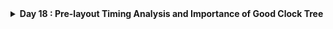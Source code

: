 <details>
  <Summary><strong> Day 18 : Pre-layout Timing Analysis and Importance of Good Clock Tree</strong></summary>

# Contents
- [Step 1: Fix DRC errors and verify the design](#fix-drc-errors-and-verify-the-design)
- [Step 2: Save the final layout with custom name and open it](#save-final-layout)
- [Step 3: Generate lef from the Layout](#generate-lef-from-the-layout)
- [Step 4: Copy the newly generated lef and associated required lib files to 'picorv32a' design 'src' directory](#copy-new-lef-and-lib-files)
- [Step 5: Edit 'config.tcl'](#edit-config)
- [Step 6: Run openlane flow synthesis with newly inserted custom inverter cell](#run-openlane-flow-synthesis)
- [Step 7: Synthesis - Remove/reduce the newly introduced violations with the introduction of custom inverter cell by modifying design parameters](#synthesis)
- [Step 8: Run Floorplan and Placement](#run-fp-and-plc)
- [Step 9: Post-Synthesis timing analysis with OpenSTA tool](#post-synthesis-timing-analysis)
- [Step 10: Timing ECO Fixes to Remove Violations](#eco-fixes)
- [Step 11: Replace the old netlist with the new netlist generated after timing ECO fix and implement the floorplan, placement and cts](#fp-plc-cts)
  - [Timing analysis using real clocks](#timing-analysis-using-real-clocks)
- [Step 12: Post-CTS OpenROAD timing analysis](#post-cts-openroad-timing)
- [Step 13: Explore post-CTS OpenROAD timing analysis by removing sky130_fd_sc_hd__clkbuf_1 cell from clock buffer list variable 'CTS_CLK_BUFFER_LIST'](#remove-clockbuf-postcts-openroad)


<a id="fix-drc-errors-and-verify-the-design"></a>
## Step 1: Fix up small DRC errors and verify the design is ready to be inserted into our flow

Before moving forward with custom designed cell layout verify following:
1. The input and output ports of the standard cell should lie on the intersection of the vertical and horizontal tracks.
2. Width of the standard cell should be odd multiples of the horizontal track pitch.
3. Height of the standard cell should be even multiples of the vertical track pitch.

**Open custom inverter layout**
```bash
cd Desktop/work/tools/openlane_working_dir/openlane/vsdstdcelldesign

# Open custom inverter layout in magic
magic -T sky130A.tech sky130_inv.mag &
```

![Alt Text](images/1.png)


**Convert Grid info to track info**

- press **g** in magic to activate grids.

**tracks.info of sky130_fd_sc_hd:**
![Alt Text](images/2.png)

- Commands to set grid as tracks of locali layer:

```bash
# Get syntax for grid command
help grid

# Set grid values accordingly
grid 0.46um 0.34um 0.23um 0.17um
```

![Alt Text](images/3.png)

**Verified ✅ --> The input and output ports of the standard cell should lie on the intersection of the vertical and horizontal tracks**
![Alt Text](images/4.png)

**Verified ✅ --> Width of the standard cell should be odd multiples of the horizontal track pitch**
Horizontal track pitch = 0.46 µm
Width of standard cell = 1.38 µm = 0.46 x 3
![Alt Text](images/5.png)

**Verified ✅ --> Height of the standard cell should be even multiples of the vertical track pitch**
Vertical track pitch = 0.34 µm
Height of standard cell = 2.72 µm = 0.34 × 8
![Alt Text](images/6.png)

<a id="save-final-layout"></a>
## Step 2: Save the final layout with custom name and open it

```bash
# Command to save as
save sky130_vsdinv.mag

# Command to open custom inverter layout in magic
magic -T sky130A.tech sky130_vsdinv.mag &
```

**newly saved layout**
![Alt Text](images/7.png)


<a id="generate-lef-from-the-layout"></a>
## Step 3: Generate lef from the Layout

```bash
# lef command
lef write

#open newly created lef file
gvim sky130_vsdinv.lef
```

![Alt Text](images/8.png)

**lef file**
![Alt Text](images/9.png)

<a id="copy-new-lef-and-lib-files"></a>
## Step 4: Copy the newly generated lef and associated required lib files to 'picorv32a' design 'src' directory

```bash
# Copy lef file
cp sky130_vsdinv.lef ~/soc-design-and-planning-nasscom-vsd/Desktop/work/tools/openlane_working_dir/openlane/designs/picorv32a/src/

# Copy lib files
cp libs/sky130_fd_sc_hd__* ~/soc-design-and-planning-nasscom-vsd/Desktop/work/tools/openlane_working_dir/openlane/designs/picorv32a/src/

# List and check whether they are copied
ls ~/soc-design-and-planning-nasscom-vsd/Desktop/work/tools/openlane_working_dir/openlane/designs/picorv32a/src/
```

<a id="edit-config"></a>
## Step 5: Edit 'config.tcl' 
- Edit `config.tcl` to change lib file and add the new extra lef into the openlane flow.

```bash
set ::env(LIB_SYNTH) "$::env(OPENLANE_ROOT)/designs/picorv32a/src/sky130_fd_sc_hd__typical.lib"
set ::env(LIB_FASTEST) "$::env(OPENLANE_ROOT)/designs/picorv32a/src/sky130_fd_sc_hd__fast.lib"
set ::env(LIB_SLOWEST) "$::env(OPENLANE_ROOT)/designs/picorv32a/src/sky130_fd_sc_hd__slow.lib"
set ::env(LIB_TYPICAL) "$::env(OPENLANE_ROOT)/designs/picorv32a/src/sky130_fd_sc_hd__typical.lib"
set ::env(EXTRA_LEFS) [glob $::env(OPENLANE_ROOT)/designs/$::env(DESIGN_NAME)/src/*.lef]
```

**Edited `config.tcl`**
![Alt Text](images/10.png)

<a id="run-openlane-flow-synthesis"></a>
## Step 6: Run openlane flow synthesis with newly inserted custom inverter cell

- invoke the OpenLANE flow include new lef and perform synthesis:

```bash
# Change directory to openlane flow directory
cd ~/soc-design-and-planning-nasscom-vsd/Desktop/work/tools/openlane_working_dir/openlane

export PDK_ROOT=/home/sdudigani/soc-design-and-planning-nasscom-vsd/Desktop/work/tools/openlane_working_dir/pdks

#optional
alias docker='docker run -it -v $(pwd):/openLANE_flow -v $PDK_ROOT:$PDK_ROOT -e PDK_ROOT=$PDK_ROOT -u $(id -u $USER):$(id -g $USER) efabless/openlane:v0.21'

# Since we have aliased the long command to 'docker' we can invoke the OpenLANE flow docker sub-system by just running this command
docker
```


- After entering openlane flow contained docker, run the following commands

```bash
# Now that we have entered the OpenLANE flow contained docker sub-system we can invoke the OpenLANE flow in the Interactive mode using the following command
./flow.tcl -interactive

# Now that OpenLANE flow is open we have to input the required packages for proper functionality of the OpenLANE flow
package require openlane 0.9

# Now the OpenLANE flow is ready to run any design and initially we have to prep the design creating some necessary files and directories for running a specific design which in our case is 'picorv32a'
prep -design picorv32a

# Adiitional commands to include newly added lef to openlane flow
set lefs [glob $::env(DESIGN_DIR)/src/*.lef]
add_lefs -src $lefs

# Now that the design is prepped and ready, we can run synthesis using following command
run_synthesis
```


**merged.lef after including newly added lef to openlane flow:**
![Alt Text](images/merged_lef_after_vsdinv_included.png)



**current design values generated**

![Alt Text](images/10_synth_area.png)

![Alt Text](images/11_synth_tns_wns.png)

<a id="synthesis"></a>
## Step 7: Remove/reduce the newly introduced violations with the introduction of custom inverter cell by modifying design parameters

**Commands to view and change parameters to improve timing and run synthesis:**

<details>
  <Summary><strong> README</strong></summary>

| **Variable**      | **Description**                                                   | 
|---------------|---------------------------------------------------------------|
| `LIB_SYNTH` | The library used for synthesis by yosys. <br> (Default: `$::env(PDK_ROOT)/$::env(PDK)/libs.ref/$::env(STD_CELL_LIBRARY)/lib/sky130_fd_sc_hd__tt_025C_1v80.lib`)|
| `SYNTH_BIN` | The yosys binary used in the flow. <br> (Default: `yosys`) |
| **`SYNTH_DRIVING_CELL`**  | The cell to drive the input ports. <br>(Default: `sky130_fd_sc_hd__inv_8`)|
| `SYNTH_DRIVING_CELL_PIN`  | The name of the SYNTH_DRIVING_CELL output pin. <br>(Default: `Y`)|
| **`SYNTH_CAP_LOAD`** | The capacitive load on the output ports in femtofarads. <br> (Default: `17.65` ff)|
| `SYNTH_MAX_FANOUT`  | The max load that the output ports can drive. <br> (Default: `5` cells) |
| `SYNTH_MAX_TRAN` | The max transition time (slew) from high to low or low to high on cell inputs in ns. Used in synthesis <br> (Default: Calculated at runtime as `10%` of the provided clock period, unless this exceeds a set DEFAULT_MAX_TRAN, in which case it will be used as is). |
| **`SYNTH_STRATEGY`** | Strategies for abc logic synthesis and technology mapping <br> Possible values are `DELAY/AREA 0-3/0-2`; the first part refers to the optimization target of the synthesis strategy (area vs. delay) and the second one is an index. <br> (Default: `AREA 0`)|
| **`SYNTH_BUFFERING`** | Enables abc cell buffering <br> Enabled = 1, Disabled = 0 <br> (Default: `1`)|
| **`SYNTH_SIZING`** | Enables abc cell sizing (instead of buffering) <br> Enabled = 1, Disabled = 0 <br> (Default: `0`)|
| `SYNTH_READ_BLACKBOX_LIB` | A flag that enable reading the full(untrimmed) liberty file as a blackbox for synthesis. Please note that this is not used in technology mapping. This should only be used when trying to preserve gate instances in the rtl of the design.  <br> Enabled = 1, Disabled = 0 <br> (Default: `0`)|
| `SYNTH_NO_FLAT` | A flag that disables flattening the hierarchy during synthesis, only flattening it after synthesis, mapping and optimizations. <br> Enabled = 1, Disabled = 0 <br> (Default: `0`)|
| `SYNTH_SHARE_RESOURCES` | A flag that enables yosys to reduce the number of cells by determining shareable resources and merging them. <br> Enabled = 1, Disabled = 0 <br> (Default: `1`)|
| `SYNTH_ADDER_TYPE` | Adder type to which the $add and $sub operators are mapped to. <br> Possible values are `YOSYS/FA/RCA/CSA`; where `YOSYS` refers to using Yosys internal adder definition, `FA` refers to full-adder structure, `RCA` refers to ripple carry adder structure, and `CSA` refers to carry select adder. <br> (Default: `YOSYS`)|
| `LIB_SLOWEST` | Points to the lib file, corresponding to the slowest corner, for max delay calculation during STA. <br> (Default: `$::env(PDK_ROOT)/$::env(PDK)/libs.ref/$::env(STD_CELL_LIBRARY)/lib/sky130_fd_sc_hd__ff_n40C_1v95.lib`) |
| `LIB_FASTEST` | Points to the lib file, corresponding to the fastest corner, for min delay calculation during STA. <br> (Default: `$::env(PDK_ROOT)/$::env(PDK)/libs.ref/$::env(STD_CELL_LIBRARY)/lib/sky130_fd_sc_hd__ss_100C_1v60.lib`) |
| `LIB_TYPICAL` | Library used for typical delay calculation during STA. <br> (Default`LIB_SYNTH`) |
| `CLOCK_BUFFER_FANOUT` | Fanout of clock tree buffers. <br> (Default: `16`) |
| `ROOT_CLK_BUFFER` | Root clock buffer of the clock tree. <br> (Default: `sky130_fd_sc_hd__clkbuf_16`) |
| `CLK_BUFFER` | Clock buffer used for inner nodes of the clock tree. <br> (Default: `sky130_fd_sc_hd__clkbuf_4`) |
| `CLK_BUFFER_INPUT` | Input pin of the clock tree buffer. <br> (Default: `A`) |
| `CLK_BUFFER_OUTPUT` | Output pin of the clock tree buffer. <br> (Default: `X`) |
| `BASE_SDC_FILE` | Specifies the base sdc file to source before running Static Timing Analysis. <br> (Default: `$::env(OPENLANE_ROOT)/scripts/base.sdc`) |
| `VERILOG_INCLUDE_DIRS` | Specifies the verilog includes directories. <br> Optional. |
| `SYNTH_FLAT_TOP` | Specifies whether or not the top level should be flattened during elaboration. 1 = True, 0= False <br> Default: `0`. |
| `IO_PCT` | Specifies the percentage of the clock period used in the input/output delays. Ranges from 0 to 1.0. <br> (Default: `0.2`) |


</details>


### Steps to configure synthesis settings to fix slack and include vsdinv

```bash
# Now once again we have to prep design so as to update variables
prep -design picorv32a -tag new -overwrite

# Addiitional commands to include newly added lef to openlane flow merged.lef
set lefs [glob $::env(DESIGN_DIR)/src/*.lef]

add_lefs -src $lefs

# Command to display current value of variable SYNTH_STRATEGY
echo $::env(SYNTH_STRATEGY)

# Command to set new value for SYNTH_STRATEGY
set ::env(SYNTH_STRATEGY) "DELAY 3"

# Command to display current value of variable SYNTH_BUFFERING to check whether it's enabled
echo $::env(SYNTH_BUFFERING)

# Command to display current value of variable SYNTH_SIZING
echo $::env(SYNTH_SIZING)

# Command to set new value for SYNTH_SIZING
set ::env(SYNTH_SIZING) 1

# Command to display current value of variable SYNTH_DRIVING_CELL to check whether it's the proper cell or not
echo $::env(SYNTH_DRIVING_CELL)

# Now that the design is prepped and ready, we can run synthesis using following command
run_synthesis
```

![Alt Text](images/12_synth_new_area.png)

![Alt Text](images/13_synth_new_tns_wns.png)

- Comparing new run values with previous run--> **area has increased and worst negative slack has become 0**

✅ Synthesis has accepted our custom inverter

<a id="run-fp-and-plc"></a>
## Step 8: Run Floorplan and Placement to verify the cell is accepted in PnR flow

### Run Floorplan

```bash
# Now we can run floorplan
run_floorplan
```

![Alt Text](images/14_fp_error.png)
The above image shows - unexpected un-explainable error while using run_floorplan command. We can instead use the following set of commands available based on information from

```bash
/home/sdudigani/soc-design-and-planning-nasscom-vsd/Desktop/work/tools/openlane_working_dir/openlane/scripts/tcl_commands/floorplan.tcl
```

and based on Floorplan commands section in

```bash
/home/sdudigani/soc-design-and-planning-nasscom-vsd/Desktop/work/tools/openlane_working_dir/openlane/docs/source/OpenLANE_commands.md
```

```bash
# Follwing commands are all-together sourced in "run_floorplan" command
init_floorplan
place_io
tap_decap_or
```

![Alt Text](images/15_init_fp.png)

![Alt Text](images/16_place_io.png)

![Alt Text](images/17_tap_decap_or.png)

### Run Placement

```bash
# Now we are ready to run placement
run_placement
```

![Alt Text](images/18_run_plc.png)
![Alt Text](images/18_run_plc_done.png)

**load placement def in magic in another terminal:**

```bash
# Change directory to path containing generated placement def
cd ~/soc-design-and-planning-nasscom-vsd/Desktop/work/tools/openlane_working_dir/openlane/designs/picorv32a/runs/new/results/placement/

# Command to load the placement def in magic tool
magic -T ~/soc-design-and-planning-nasscom-vsd/Desktop/work/tools/openlane_working_dir/pdks/sky130A/libs.tech/magic/sky130A.tech lef read ../../tmp/merged.lef def read picorv32a.placement.def &
```

**placement def in magic:**
![Alt Text](images/19_plc_def_in_magic.png)

**Custom inverter inserted in placement def with proper abutment:**
![Alt Text](images/20_custom_inv_in_plc_def_magic.png)

**view internal layers of cells:**

```bash
# Command to view internal connectivity layers in tkcon window
expand
```

![Alt Text](images/21_custom_inv_in_plc_def_magic_expand.png)

![Alt Text](images/22_custom_inv_in_plc_def_magic_expand_zoom_out.png)

<a id="post-synthesis-timing-analysis"></a>
## Step 9: Post-Synthesis timing analysis with OpenSTA tool

- We are having 0 wns after improved timing run. So, we are going to do timing analysis on the initial synthesis run which had a lot of violations and no parameters were added to improve timing.

### Steps to optimize synthesis to reduce setup violations

**Commands to invoke the OpenLANE flow include new lef and perform synthesis:**

```bash
# Change directory to openlane flow directory
cd ~/soc-design-and-planning-nasscom-vsd/Desktop/work/tools/openlane_working_dir/openlane

export PDK_ROOT=/home/sdudigani/soc-design-and-planning-nasscom-vsd/Desktop/work/tools/openlane_working_dir/pdks

#optional
alias docker='docker run -it -v $(pwd):/openLANE_flow -v $PDK_ROOT:$PDK_ROOT -e PDK_ROOT=$PDK_ROOT -u $(id -u $USER):$(id -g $USER) efabless/openlane:v0.21'

# Since we have aliased the long command to 'docker' we can invoke the OpenLANE flow docker sub-system by just running this command
docker
```

```bash
# Now that we have entered the OpenLANE flow contained docker sub-system we can invoke the OpenLANE flow in the Interactive mode using the following command
./flow.tcl -interactive

# Now that OpenLANE flow is open we have to input the required packages for proper functionality of the OpenLANE flow
package require openlane 0.9

# Now the OpenLANE flow is ready to run any design and initially we have to prep the design creating some necessary files and directories for running a specific design which in our case is 'picorv32a'
prep -design picorv32a

# Adiitional commands to include newly added lef to openlane flow
set lefs [glob $::env(DESIGN_DIR)/src/*.lef]
add_lefs -src $lefs

# Command to set new value for SYNTH_SIZING
set ::env(SYNTH_SIZING) 1

# Now that the design is prepped and ready, we can run synthesis using following command
run_synthesis
```

![Alt Text](images/23_post_synth_timing_synth.png)

**Newly created `pre_sta.conf` for STA analysis in openlane directory:**
![Alt Text](images/24_pre_sta_conf.png)

**capacitance value of driving cell `sky130_fd_sc_hs__inv_8` defined in `my_base.sdc` from `sky130_fd_sc_hd__typical.lib`**
![Alt Text](images/synth_cap_load_from_typical_library_for_my_base_sdc.png)

**Newly created my_base.sdc for STA analysis in openlane/designs/picorv32a/src directory based on the file openlane/scripts/base.sdc:**
![Alt Text](images/25_my_base_sdc.png)

**Note:** Before running STA, ensure you have installed and built [OpenSTA](https://github.com/parallaxsw/OpenSTA) as per the instructions in the official repository.

**Commands to run STA in new terminal:**
```bash
# Change directory to openlane
cd /home/sdudigani/soc-design-and-planning-nasscom-vsd/Desktop/work/tools/openlane_working_dir/openlane

# Command to invoke OpenSTA tool with script
~/OpenSTA/build/sta pre_sta.conf
```

![Alt Text](images/26_sta_1.png)

![Alt Text](images/27_sta_2.png)


- From the generated sta report above, one reason for negative setup slack could be high fanout (which may cause more delay). So, we can add a parameter to reduce fanout and run synthesis again.
  - High fanout from driving cells results in **greater capacitive load**, hence **slower signal propagation**.
  - Slack reported = -23.89 ps
  - TNS = -711.59 ps
  - Does not meet timing constraints

- Adjust `SYNTH_MAX_FANOUT` parameter in the `.sdc` file and rerun synthesis to reduce loading effects.

```bash
prep -design picorv32a -tag 25-07_23-12 -overwrite
set lefs [glob $::env(DESIGN_DIR)/src/*.lef]
add_lefs -src $lefs
```

```bash
% echo $::env(SYNTH_SIZING)
0
% set ::env(SYNTH_SIZING) 1
1
% echo $::env(SYNTH_MAX_FANOUT)
6
% set ::env(SYNTH_MAX_FANOUT) 4
4
% echo $::env(SYNTH_DRIVING_CELL)
sky130_fd_sc_hd__inv_2
% run_synthesis
```

![Alt Text](images/28_max_fanout_4_run_synthesis.png)

![Alt Text](images/29_result1.png)


**Commands to run STA in another terminal:**

```bash
# Change directory to openlane
cd Desktop/work/tools/openlane_working_dir/openlane

# Command to invoke OpenSTA tool with script
~/OpenSTA/build/sta pre_sta.conf
```

![Alt Text](images/30_sta_1.png)
![Alt Text](images/30_sta_2.png)

**Observations:** Despite reducing the fanout and inserting buffers, the design still fails to meet timing after synthesis, as shown in the updated PrimeTime report.
  - Slack = -23.89 --> **remains same**
  - TNS = -710.70
  - WNS = -23.89 

Since basic optimizations during synthesis were insufficient, we proceed with **Engineering Change Order (ECO)** fixes — a common post-synthesis method to fix critical timing issues without a complete re-synthesis.

<a id="eco-fixes"></a>
## Step 10: Timing ECO Fixes to Remove Violations

### Standard cell naming Convention
- **cell name: : `sky130_fd_sc_hd__or3_4`**
  - `sky130_fd_sc_hd__` → SkyWater 130nm process, Foundry Design (FD), Standard Cell (SC), High Density (HD) library
  - `or3` → 3-input OR gate
  - `_4` → Drive strength 4 (higher drive capability than `_2`)

### From the following timing analysis report, we observe that an OR gate with drive strength 2 `sky130_fd_sc_hd__or3_2` is driving 4 fanout loads.
```bash
OR gate: sky130_fd_sc_hd__or3_2
Fanouts: 4
Net: _11873_
```

![Alt Text](images/32_or_gate_2x_fanout4.png)

- Replacing the **OR3** gate of drive strength 2 with a **drive strength 4** version (`sky130_fd_sc_hd__or3_4`) to improve timing

**Note:** *Since higher drive strength cells offer faster transitions and better timing but consume more area and power — use judiciously on critical paths.*

**Commands to perform analysis and optimize timing by replacing with OR gate of drive strength 4:**
```bash
# Report all the connections (fanouts) of the net _11873_ to identify the load
report_net -connections _11873_

# Display help info for the 'replace_cell' command to understand its usage
help replace_cell

# Replace instance _14770_ with a higher drive strength OR3 gate (drive strength 4)
replace_cell _14770_ sky130_fd_sc_hd__or3_4

# Re-run timing checks to observe updated capacitance, slew, and arrival times after replacement
report_checks -fields {net cap slew input_pins fanout} -digits 4
```

**Result:** Slack reduced from -23.89 to **-23.5085**
![Alt Text](images/34_eco_1_result.png)

### In the timing report, we observe that an OR gate with drive strength 2 (`sky130_fd_sc_hd__or4_2`) is driving an OA (OR-AND) gate (`sky130_fd_sc_hd__o2111a_2`). This introduces significant delay on the net due to high capacitive load and insufficient driving strength.

```bash
Driver: sky130_fd_sc_hd__or4_2
Load:   sky130_fd_sc_hd__o2111a_2
Delay:  1.5344 + 2.9746 = 4.509 ns (approx)
```

![Alt Text](images/35_or4_2_issue.png)

- To reduce delay and improve slack, we will replace the weak OR gate with a higher drive-strength version (`sky130_fd_sc_hd__or4_4`).

**Commands to perform analysis and optimize timing by replacing with OR gate of drive strength 4:**
```bash
# Reports all the connections to a net
report_net -connections _11844_

# Replacing cell
replace_cell _14741_ sky130_fd_sc_hd__or4_4

# Generating custom timing report
report_checks -fields {net cap slew input_pins fanout} -digits 4
```

![Alt Text](images/36_replace_with_or4_4.png)

**Result:** Slack reduced from -23.5085 to **-23.5041**
![Alt Text](images/37_fix2_result.png)


### OR gate of drive strength 2 driving OA gate has more delay
![Alt Text](images/38_issue_3.png)

**Commands to perform analysis and optimize timing by replacing with OR gate of drive strength 4:**
```bash
# Reports all the connections to a net
report_net -connections _11869_

# Replacing cell
replace_cell _14766_ sky130_fd_sc_hd__or4_4

# Generating custom timing report
report_checks -fields {net cap slew input_pins fanout} -digits 4
```

![Alt Text](images/39_replace.png)

**Result:** Slack reduced from -23.5041 to **-22.9852**
![Alt Text](images/40_result.png)

**Commands to verify instance 14766 is replaced with sky130_fd_sc_hd__or4_4:**
```bash
report_checks -from _29555_ -to _30952_ -through _14766_
```

*Note: Make sure that the and are the same as those reported in the previous full timing report. This ensures you're analyzing timing improvements or regressions on the exact same critical path, especially after making ECO changes like gate replacements.*

![Alt Text](images/41_replaced_instance.png)

### Commands to perform analysis and optimize timing by replacing with OR gate of drive strength 4:

![Alt Text](images/42.png)

```bash
%  report_net -connections _12396_
Warning: pre_sta.conf line 1, report_net -connections is deprecated.
Net _12396_
 Pin capacitance: 0.01-0.01
 Wire capacitance: 0.00
 Total capacitance: 0.01-0.01
 Number of drivers: 1
 Number of loads: 3
 Number of pins: 4

Driver pins
 _15474_/X output (sky130_fd_sc_hd__or2_2)

Load pins
 _15475_/B input (sky130_fd_sc_hd__or2_2) 0.00-0.00
 _15505_/A2 input (sky130_fd_sc_hd__a211oi_2) 0.00-0.00
 _15507_/C1 input (sky130_fd_sc_hd__o211a_2) 0.00-0.00

% replace_cell _15474_ sky130_fd_sc_hd__or2_4
1
% 
```

![Alt Text](images/43.png)

**Result:** Slack reduced from 22.9852 ns to **-22.7650 ns**
```bash
 report_checks -fields {net cap slew input_pins fanout} -digits 4
```
![Alt Text](images/44.png)


**Conclusion:**  
*We started ECO fixes at WNS = -23.8900 ns, and have now improved it to WNS = -22.7650 ns, achieving a reduction of approximately 1.1250 ns in WNS.*

<a id="fp-plc-cts"></a>
## Step 11: Replace the old netlist with the new netlist generated after timing ECO fix and implement the floorplan, placement and cts

- Now to insert this updated netlist to PnR flow and we can use `write_verilog` and overwrite the synthesis netlist but before that we are going to make a copy of the old old netlist

**Commands to make copy of netlist:**
```bash
# Change from home directory to synthesis results directory
cd  /home/sdudigani/soc-design-and-planning-nasscom-vsd/Desktop/work/tools/openlane_working_dir/openlane/designs/picorv32a/runs/25-07_23-12/results/synthesis

# List contents of the directory
ls

# Copy and rename the netlist
cp picorv32a.synthesis.v picorv32a.synthesis_old.v

# List contents of the directory
ls
```
![Alt Text](images/45.png)

**Commands to `write verilog`:**
```bash
# Check syntax
help write_verilog

# Overwriting current synthesis netlist
write_verilog /home/sdudigani/soc-design-and-planning-nasscom-vsd/Desktop/work/tools/openlane_working_dir/openlane/designs/picorv32a/runs/25-07_23-12/results/synthesis/picorv32a.synthesis.v

# Exit from OpenSTA since timing analysis is done
exit
```
![Alt Text](images/46.png)

- Verified that the netlist is overwritten by checking that instance `_14506_` is replaced with `sky130_fd_sc_hd__or4_4`

![Alt Text](images/47.png)
![Alt Text](images/48.png)

- Since we confirmed that netlist is replaced and will be loaded in PnR but since we want to follow up on the earlier 0 violation design we are continuing with the clean design to further stages.

*Note: The or_cts.tcl script requires the environment variables CTS_SQR_CAP (square capacitance in pF/µm²) and CTS_SQR_RES (square resistance in kΩ/µm²) for clock tree characterization, but they are not set in your config.tcl or environment.*

**Add the following two lines to your config.tcl before initiating the runs:**
```bash
set ::env(CTS_SQR_CAP) 0.024   ;# Square capacitance in pF/µm²
set ::env(CTS_SQR_RES) 0.075   ;# Square resistance in kΩ/µm²
```

```bash
# Now once again we have to prep design so as to update variables
prep -design picorv32a -tag 25-07_23-12 -overwrite

# Addiitional commands to include newly added lef to openlane flow merged.lef
set lefs [glob $::env(DESIGN_DIR)/src/*.lef]
add_lefs -src $lefs

# Command to set new value for SYNTH_STRATEGY
set ::env(SYNTH_STRATEGY) "DELAY 3"

# Command to set new value for SYNTH_SIZING
set ::env(SYNTH_SIZING) 1

# Now that the design is prepped and ready, we can run synthesis using following command
run_synthesis

# Follwing commands are alltogather sourced in "run_floorplan" command
init_floorplan
place_io
tap_decap_or

# Now we are ready to run placement
run_placement

# Incase getting error
unset ::env(LIB_CTS)

# With placement done we are now ready to run CTS
run_cts
```
**Synthesis**
![Alt Text](images/49.png)

**Floorplan**
![Alt Text](images/50.png)

**Placement**
![Alt Text](images/51.png)

**CTS**
![Alt Text](images/52_cts.png)

- After completing CTS in OpenLane, the following files are generated in the `results/synthesis/` directory:

```bash
sdudigani@sdudigani-VirtualBox:~/soc-design-and-planning-nasscom-vsd/Desktop/work/tools/openlane_working_dir/openlane/designs/picorv32a/runs/25-07_23-12/results/synthesis$ ls -ltrh
total 6.1M
lrwxrwxrwx 1 sdudigani sdudigani   29 Jul 25 18:44 merged_unpadded.lef -> ../../tmp/merged_unpadded.lef
-rw-r--r-- 1 sdudigani sdudigani 2.1M Jul 25 18:46 picorv32a.synthesis.v
-rw-r--r-- 1 sdudigani sdudigani 2.0M Jul 25 18:49 picorv32a.synthesis_optimized.v
-rw-r--r-- 1 sdudigani sdudigani 2.1M Jul 25 18:52 picorv32a.synthesis_cts.v
sdudigani@sdudigani-VirtualBox:~/soc-design-and-planning-nasscom-vsd/Desktop/work/tools/openlane_working_dir/openlane/designs/picorv32a/runs/25-07_23-12/results/synthesis$
```

![Alt Text](images/53.png)


- **picorv32a.synthesis.v** : Gate-level netlist generated after initial synthesis of the RTL
- **picorv32a.synthesis_cts.v** : Generated after running Clock Tree Synthesis (CTS). This netlist includes inserted clock buffers and CTS-aware hierarchy.

<a id="timing-analysis-using-real-clocks"></a>
## Timing analysis using real clocks
### Setup timing analysis using real clocks
- Setup timing analysis ensures that data launched from a source flop reaches the destination flop before the active clock edge, with enough time to meet the setup time requirement.

- In practical designs, the clock signal experiences delay and uncertainty due to the following:
  - **Clock Skew (Δ₂):** The difference in clock arrival times at the launch and capture flip-flops. Positive skew can help setup timing, but negative skew can tighten the timing window.
  - **Clock Jitter (S):** Variability in clock edge arrival due to noise, voltage, and temperature fluctuations. Jitter introduces uncertainty into the timing budget.
  - **Setup Time (SU):** The minimum time before the clock edge by which data must be stable at the capture flop.

**✅ Setup Timing Condition:**
The following condition must be met to avoid setup violations:

```bash
θ + Δ₁ < (T + Δ₂) - S - SU
```

Where:
- **θ** is the data path delay
- **Δ₁** is the delay in the launch path
- **T** is the clock period
- **Δ₂** is the delay in the capture clock path
- **S** is clock uncertainty (jitter)
- **SU** is setup time of the capture flop

**`Slack = Data Required Time − Data Arrival Time`**

*Slack should be ≥ 0 to meet timing.*


### Hold Timing Analysis using Real Clocks

- Hold timing analysis with real clocks considers practical effects like clock skew and clock jitter, both of which can critically impact data stability at the receiving flip-flop.

- **Clock Skew:** This is the variation in clock arrival time between the launch and capture flip-flops due to differing clock tree paths. For hold analysis, negative skew (capture clock arrives earlier) can lead to hold violations, as data might arrive too soon at the capture flop.

- **Clock Jitter:** Random variations in clock edges caused by noise, temperature fluctuations, and power supply instability. Jitter reduces the minimum delay margin, making it harder to ensure data holds stable long enough.

- In hold analysis, the objective is to make sure that the data launched by the clock does not reach the capture flop too early, violating the minimum hold time required for proper latching.

**✅ Goal: Ensure that `Data Arrival Time > Capture Clock Edge + Hold Time`, accounting for skew and jitter.**

<a id="post-cts-openroad-timing"></a>
## Step 12: Post-CTS OpenROAD timing analysis
**Commands to be run in OpenLANE flow to do OpenROAD timing analysis with integrated OpenSTA in OpenROAD:**
```bash
openroad

#reading the lef file
read_lef /openLANE_flow/designs/picorv32a/runs/25-07_23-12/tmp/merged.lef

#reading def file
read_def /openLANE_flow/designs/picorv32a/runs/25-07_23-12/results/cts/picorv32a.cts.def

# Creating an OpenROAD database to work with
write_db pico_cts.db

# Loading the created database in OpenROAD
read_db pico_cts.db

# Read netlist post CTS
read_verilog /openLANE_flow/designs/picorv32a/runs/25-07_23-12/results/synthesis/picorv32a.synthesis_cts.v

# Read library for design
read_liberty $::env(LIB_SYNTH_COMPLETE)

# Link design and library
link_design picorv32a

# Read in the custom sdc we created
read_sdc /openLANE_flow/designs/picorv32a/src/my_base.sdc

# Setting all cloks as propagated clocks
set_propagated_clock [all_clocks]

# Check syntax of 'report_checks' command
help report_checks

# Generating custom timing report
report_checks -path_delay min_max -fields {slew trans net cap input_pins} -format full_clock_expanded -digits 4

# Exit to OpenLANE flow
exit
```
![Alt Text](images/54.png)
![Alt Text](images/55.png)

<details>
  <Summary><strong> Timing Report</strong></summary>

```bash
% report_checks -path_delay min_max -fields {slew trans net cap input_pins} -format full_clock_expanded -digits 4
Startpoint: _33189_ (rising edge-triggered flip-flop clocked by clk)
Endpoint: _33154_ (rising edge-triggered flip-flop clocked by clk)
Path Group: clk
Path Type: min

Fanout       Cap      Slew     Delay      Time   Description
-------------------------------------------------------------------------------------
                              0.0000    0.0000   clock clk (rise edge)
                              0.0000    0.0000   clock source latency
                    0.0225    0.0100    0.0100 ^ clk (in)
     1    0.0079                                 clk (net)
                    0.0225    0.0000    0.0100 ^ clkbuf_0_clk/A (sky130_fd_sc_hd__clkbuf_16)
                    0.0322    0.1061    0.1161 ^ clkbuf_0_clk/X (sky130_fd_sc_hd__clkbuf_16)
     2    0.0083                                 clknet_0_clk (net)
                    0.0322    0.0000    0.1161 ^ clkbuf_1_1_0_clk/A (sky130_fd_sc_hd__clkbuf_8)
                    0.0283    0.1027    0.2188 ^ clkbuf_1_1_0_clk/X (sky130_fd_sc_hd__clkbuf_8)
     1    0.0042                                 clknet_1_1_0_clk (net)
                    0.0283    0.0000    0.2188 ^ clkbuf_1_1_1_clk/A (sky130_fd_sc_hd__clkbuf_8)
                    0.0283    0.1012    0.3200 ^ clkbuf_1_1_1_clk/X (sky130_fd_sc_hd__clkbuf_8)
     1    0.0042                                 clknet_1_1_1_clk (net)
                    0.0283    0.0000    0.3200 ^ clkbuf_1_1_2_clk/A (sky130_fd_sc_hd__clkbuf_8)
                    0.0349    0.1083    0.4283 ^ clkbuf_1_1_2_clk/X (sky130_fd_sc_hd__clkbuf_8)
     2    0.0083                                 clknet_1_1_2_clk (net)
                    0.0349    0.0000    0.4283 ^ clkbuf_2_3_0_clk/A (sky130_fd_sc_hd__clkbuf_8)
                    0.0283    0.1036    0.5319 ^ clkbuf_2_3_0_clk/X (sky130_fd_sc_hd__clkbuf_8)
     1    0.0042                                 clknet_2_3_0_clk (net)
                    0.0283    0.0000    0.5319 ^ clkbuf_2_3_1_clk/A (sky130_fd_sc_hd__clkbuf_8)
                    0.0283    0.1012    0.6332 ^ clkbuf_2_3_1_clk/X (sky130_fd_sc_hd__clkbuf_8)
     1    0.0042                                 clknet_2_3_1_clk (net)
                    0.0283    0.0000    0.6332 ^ clkbuf_2_3_2_clk/A (sky130_fd_sc_hd__clkbuf_8)
                    0.0349    0.1083    0.7415 ^ clkbuf_2_3_2_clk/X (sky130_fd_sc_hd__clkbuf_8)
     2    0.0083                                 clknet_2_3_2_clk (net)
                    0.0349    0.0000    0.7415 ^ clkbuf_3_7_0_clk/A (sky130_fd_sc_hd__clkbuf_8)
                    0.0349    0.1107    0.8522 ^ clkbuf_3_7_0_clk/X (sky130_fd_sc_hd__clkbuf_8)
     2    0.0083                                 clknet_3_7_0_clk (net)
                    0.0349    0.0000    0.8522 ^ clkbuf_4_14_0_clk/A (sky130_fd_sc_hd__clkbuf_8)
                    0.0349    0.1107    0.9629 ^ clkbuf_4_14_0_clk/X (sky130_fd_sc_hd__clkbuf_8)
     2    0.0083                                 clknet_4_14_0_clk (net)
                    0.0349    0.0000    0.9629 ^ clkbuf_5_28_0_clk/A (sky130_fd_sc_hd__clkbuf_8)
                    0.1209    0.1816    1.1445 ^ clkbuf_5_28_0_clk/X (sky130_fd_sc_hd__clkbuf_8)
     8    0.0632                                 clknet_5_28_0_clk (net)
                    0.1209    0.0000    1.1445 ^ clkbuf_leaf_148_clk/A (sky130_fd_sc_hd__clkbuf_16)
                    0.0278    0.1371    1.2816 ^ clkbuf_leaf_148_clk/X (sky130_fd_sc_hd__clkbuf_16)
     2    0.0038                                 clknet_leaf_148_clk (net)
                    0.0278    0.0000    1.2816 ^ _33189_/CLK (sky130_fd_sc_hd__dfxtp_1)
                    0.0353    0.2871    1.5686 ^ _33189_/Q (sky130_fd_sc_hd__dfxtp_1)
     1    0.0020                                 alu_add_sub[5] (net)
                    0.0353    0.0000    1.5686 ^ _31698_/A1 (sky130_fd_sc_hd__mux2_1)
                    0.0339    0.1049    1.6735 ^ _31698_/X (sky130_fd_sc_hd__mux2_1)
     1    0.0017                                 alu_out[5] (net)
                    0.0339    0.0000    1.6735 ^ _33154_/D (sky130_fd_sc_hd__dfxtp_2)
                                        1.6735   data arrival time

                              0.0000    0.0000   clock clk (rise edge)
                              0.0000    0.0000   clock source latency
                    0.0225    0.0100    0.0100 ^ clk (in)
     1    0.0079                                 clk (net)
                    0.0225    0.0000    0.0100 ^ clkbuf_0_clk/A (sky130_fd_sc_hd__clkbuf_16)
                    0.0322    0.1061    0.1161 ^ clkbuf_0_clk/X (sky130_fd_sc_hd__clkbuf_16)
     2    0.0083                                 clknet_0_clk (net)
                    0.0322    0.0000    0.1161 ^ clkbuf_1_1_0_clk/A (sky130_fd_sc_hd__clkbuf_8)
                    0.0283    0.1027    0.2188 ^ clkbuf_1_1_0_clk/X (sky130_fd_sc_hd__clkbuf_8)
     1    0.0042                                 clknet_1_1_0_clk (net)
                    0.0283    0.0000    0.2188 ^ clkbuf_1_1_1_clk/A (sky130_fd_sc_hd__clkbuf_8)
                    0.0283    0.1012    0.3200 ^ clkbuf_1_1_1_clk/X (sky130_fd_sc_hd__clkbuf_8)
     1    0.0042                                 clknet_1_1_1_clk (net)
                    0.0283    0.0000    0.3200 ^ clkbuf_1_1_2_clk/A (sky130_fd_sc_hd__clkbuf_8)
                    0.0349    0.1083    0.4283 ^ clkbuf_1_1_2_clk/X (sky130_fd_sc_hd__clkbuf_8)
     2    0.0083                                 clknet_1_1_2_clk (net)
                    0.0349    0.0000    0.4283 ^ clkbuf_2_2_0_clk/A (sky130_fd_sc_hd__clkbuf_8)
                    0.0283    0.1036    0.5319 ^ clkbuf_2_2_0_clk/X (sky130_fd_sc_hd__clkbuf_8)
     1    0.0042                                 clknet_2_2_0_clk (net)
                    0.0283    0.0000    0.5319 ^ clkbuf_2_2_1_clk/A (sky130_fd_sc_hd__clkbuf_8)
                    0.0283    0.1012    0.6332 ^ clkbuf_2_2_1_clk/X (sky130_fd_sc_hd__clkbuf_8)
     1    0.0042                                 clknet_2_2_1_clk (net)
                    0.0283    0.0000    0.6332 ^ clkbuf_2_2_2_clk/A (sky130_fd_sc_hd__clkbuf_8)
                    0.0349    0.1083    0.7415 ^ clkbuf_2_2_2_clk/X (sky130_fd_sc_hd__clkbuf_8)
     2    0.0083                                 clknet_2_2_2_clk (net)
                    0.0349    0.0000    0.7415 ^ clkbuf_3_5_0_clk/A (sky130_fd_sc_hd__clkbuf_8)
                    0.0349    0.1107    0.8522 ^ clkbuf_3_5_0_clk/X (sky130_fd_sc_hd__clkbuf_8)
     2    0.0083                                 clknet_3_5_0_clk (net)
                    0.0349    0.0000    0.8522 ^ clkbuf_4_11_0_clk/A (sky130_fd_sc_hd__clkbuf_8)
                    0.0349    0.1107    0.9629 ^ clkbuf_4_11_0_clk/X (sky130_fd_sc_hd__clkbuf_8)
     2    0.0083                                 clknet_4_11_0_clk (net)
                    0.0349    0.0000    0.9629 ^ clkbuf_5_22_0_clk/A (sky130_fd_sc_hd__clkbuf_8)
                    0.1590    0.2097    1.1726 ^ clkbuf_5_22_0_clk/X (sky130_fd_sc_hd__clkbuf_8)
    11    0.0868                                 clknet_5_22_0_clk (net)
                    0.1590    0.0000    1.1726 ^ clkbuf_leaf_144_clk/A (sky130_fd_sc_hd__clkbuf_16)
                    0.0413    0.1620    1.3346 ^ clkbuf_leaf_144_clk/X (sky130_fd_sc_hd__clkbuf_16)
     9    0.0169                                 clknet_leaf_144_clk (net)
                    0.0413    0.0000    1.3346 ^ _33154_/CLK (sky130_fd_sc_hd__dfxtp_2)
                              0.0000    1.3346   clock reconvergence pessimism
                             -0.0294    1.3052   library hold time
                                        1.3052   data required time
-------------------------------------------------------------------------------------
                                        1.3052   data required time
                                       -1.6735   data arrival time
-------------------------------------------------------------------------------------
                                        0.3683   slack (MET)


Startpoint: resetn (input port clocked by clk)
Endpoint: mem_la_read (output port clocked by clk)
Path Group: clk
Path Type: max

Fanout       Cap      Slew     Delay      Time   Description
-------------------------------------------------------------------------------------
                              0.0000    0.0000   clock clk (rise edge)
                              0.0000    0.0000   clock network delay (propagated)
                              4.9460    4.9460 ^ input external delay
                    0.0172    0.0055    4.9515 ^ resetn (in)
     1    0.0042                                 resetn (net)
                    0.0172    0.0000    4.9515 ^ input101/A (sky130_fd_sc_hd__clkbuf_8)
                    0.0593    0.1273    5.0788 ^ input101/X (sky130_fd_sc_hd__clkbuf_8)
     7    0.0240                                 net101 (net)
                    0.0593    0.0000    5.0788 ^ _18399_/C (sky130_fd_sc_hd__nand3_4)
                    0.1261    0.1187    5.1975 v _18399_/Y (sky130_fd_sc_hd__nand3_4)
     4    0.0273                                 _14568_ (net)
                    0.1261    0.0000    5.1975 v _20942_/B1 (sky130_fd_sc_hd__a21oi_4)
                    0.0766    0.1207    5.3182 ^ _20942_/Y (sky130_fd_sc_hd__a21oi_4)
     1    0.0018                                 net199 (net)
                    0.0766    0.0000    5.3182 ^ output199/A (sky130_fd_sc_hd__buf_2)
                    0.0951    0.1550    5.4732 ^ output199/X (sky130_fd_sc_hd__buf_2)
     1    0.0177                                 mem_la_read (net)
                    0.0951    0.0000    5.4732 ^ mem_la_read (out)
                                        5.4732   data arrival time

                             24.7300   24.7300   clock clk (rise edge)
                              0.0000   24.7300   clock network delay (propagated)
                              0.0000   24.7300   clock reconvergence pessimism
                             -4.9460   19.7840   output external delay
                                       19.7840   data required time
-------------------------------------------------------------------------------------
                                       19.7840   data required time
                                       -5.4732   data arrival time
-------------------------------------------------------------------------------------
                                       14.3108   slack (MET)
```

</details>

![Alt Text](images/56.png)

<a id="remove-clockbuf-postcts-openroad"></a>
## Step 13: Explore post-CTS OpenROAD timing analysis by removing `sky130_fd_sc_hd__clkbuf_1` cell from clock buffer list variable 'CTS_CLK_BUFFER_LIST'
**Commands to be run in OpenLANE flow to do OpenROAD timing analysis after changing `CTS_CLK_BUFFER_LIST`:**

```bash
# Checking current value of 'CTS_CLK_BUFFER_LIST'
echo $::env(CTS_CLK_BUFFER_LIST)

# Removing 'sky130_fd_sc_hd__clkbuf_1' from the list
set ::env(CTS_CLK_BUFFER_LIST) [lreplace $::env(CTS_CLK_BUFFER_LIST) 0 0]

# Checking current value of 'CTS_CLK_BUFFER_LIST'
echo $::env(CTS_CLK_BUFFER_LIST)

# Checking current value of 'CURRENT_DEF'
echo $::env(CURRENT_DEF)

# Setting def as placement def
set ::env(CURRENT_DEF) /openLANE_flow/designs/picorv32a/runs/25-07_23-12/results/placement/picorv32a.placement.def

# Run CTS again
run_cts

# Checking current value of 'CTS_CLK_BUFFER_LIST'
echo $::env(CTS_CLK_BUFFER_LIST)

# Command to run OpenROAD tool
openroad

# Reading lef file
read_lef /openLANE_flow/designs/picorv32a/runs/25-07_23-12/tmp/merged.lef

# Reading def file
read_def /openLANE_flow/designs/picorv32a/runs/25-07_23-12/results/cts/picorv32a.cts.def

# Creating an OpenROAD database to work with
write_db pico_cts1.db

# Loading the created database in OpenROAD
read_db pico_cts.db

# Read netlist post CTS
read_verilog /openLANE_flow/designs/picorv32a/runs/25-07_23-12/results/synthesis/picorv32a.synthesis_cts.v

# Read library for design
read_liberty $::env(LIB_SYNTH_COMPLETE)

# Link design and library
link_design picorv32a

# Read in the custom sdc we created
read_sdc /openLANE_flow/designs/picorv32a/src/my_base.sdc

# Setting all cloks as propagated clocks
set_propagated_clock [all_clocks]

# Generating custom timing report
report_checks -path_delay min_max -fields {slew trans net cap input_pins} -format full_clock_expanded -digits 4

# Report hold skew
report_clock_skew -hold

# Report setup skew
report_clock_skew -setup

# Exit to OpenLANE flow
exit

# Checking current value of 'CTS_CLK_BUFFER_LIST'
echo $::env(CTS_CLK_BUFFER_LIST)

# Inserting 'sky130_fd_sc_hd__clkbuf_1' to first index of list
set ::env(CTS_CLK_BUFFER_LIST) [linsert $::env(CTS_CLK_BUFFER_LIST) 0 sky130_fd_sc_hd__clkbuf_1]

# Checking current value of 'CTS_CLK_BUFFER_LIST'
echo $::env(CTS_CLK_BUFFER_LIST)
```

![Alt Text](images/57.png)
![Alt Text](images/58.png)
![Alt Text](images/59.png)

<details>
  <Summary><strong> Timing Report 2</strong></summary>

```bash
% report_checks -path_delay min_max -fields {slew trans net cap input_pins} -format full_clock_expanded -digits 4
Startpoint: _33189_ (rising edge-triggered flip-flop clocked by clk)
Endpoint: _33154_ (rising edge-triggered flip-flop clocked by clk)
Path Group: clk
Path Type: min

Fanout       Cap      Slew     Delay      Time   Description
-------------------------------------------------------------------------------------
                              0.0000    0.0000   clock clk (rise edge)
                              0.0000    0.0000   clock source latency
                    0.0225    0.0100    0.0100 ^ clk (in)
     1    0.0079                                 clk (net)
                    0.0225    0.0000    0.0100 ^ clkbuf_0_clk/A (sky130_fd_sc_hd__clkbuf_16)
                    0.0284    0.1017    0.1117 ^ clkbuf_0_clk/X (sky130_fd_sc_hd__clkbuf_16)
     2    0.0045                                 clknet_0_clk (net)
                    0.0284    0.0000    0.1117 ^ clkbuf_1_1_0_clk/A (sky130_fd_sc_hd__clkbuf_4)
                    0.0273    0.1043    0.2161 ^ clkbuf_1_1_0_clk/X (sky130_fd_sc_hd__clkbuf_4)
     1    0.0022                                 clknet_1_1_0_clk (net)
                    0.0273    0.0000    0.2161 ^ clkbuf_1_1_1_clk/A (sky130_fd_sc_hd__clkbuf_4)
                    0.0273    0.1039    0.3200 ^ clkbuf_1_1_1_clk/X (sky130_fd_sc_hd__clkbuf_4)
     1    0.0022                                 clknet_1_1_1_clk (net)
                    0.0273    0.0000    0.3200 ^ clkbuf_1_1_2_clk/A (sky130_fd_sc_hd__clkbuf_4)
                    0.0335    0.1112    0.4312 ^ clkbuf_1_1_2_clk/X (sky130_fd_sc_hd__clkbuf_4)
     2    0.0045                                 clknet_1_1_2_clk (net)
                    0.0335    0.0000    0.4312 ^ clkbuf_2_3_0_clk/A (sky130_fd_sc_hd__clkbuf_4)
                    0.0273    0.1062    0.5374 ^ clkbuf_2_3_0_clk/X (sky130_fd_sc_hd__clkbuf_4)
     1    0.0022                                 clknet_2_3_0_clk (net)
                    0.0273    0.0000    0.5374 ^ clkbuf_2_3_1_clk/A (sky130_fd_sc_hd__clkbuf_4)
                    0.0273    0.1039    0.6414 ^ clkbuf_2_3_1_clk/X (sky130_fd_sc_hd__clkbuf_4)
     1    0.0022                                 clknet_2_3_1_clk (net)
                    0.0273    0.0000    0.6414 ^ clkbuf_2_3_2_clk/A (sky130_fd_sc_hd__clkbuf_4)
                    0.0335    0.1112    0.7526 ^ clkbuf_2_3_2_clk/X (sky130_fd_sc_hd__clkbuf_4)
     2    0.0045                                 clknet_2_3_2_clk (net)
                    0.0335    0.0000    0.7526 ^ clkbuf_3_7_0_clk/A (sky130_fd_sc_hd__clkbuf_4)
                    0.0273    0.1062    0.8588 ^ clkbuf_3_7_0_clk/X (sky130_fd_sc_hd__clkbuf_4)
     1    0.0022                                 clknet_3_7_0_clk (net)
                    0.0273    0.0000    0.8588 ^ clkbuf_3_7_1_clk/A (sky130_fd_sc_hd__clkbuf_4)
                    0.0335    0.1112    0.9700 ^ clkbuf_3_7_1_clk/X (sky130_fd_sc_hd__clkbuf_4)
     2    0.0045                                 clknet_3_7_1_clk (net)
                    0.0335    0.0000    0.9700 ^ clkbuf_4_14_0_clk/A (sky130_fd_sc_hd__clkbuf_4)
                    0.0335    0.1135    1.0834 ^ clkbuf_4_14_0_clk/X (sky130_fd_sc_hd__clkbuf_4)
     2    0.0045                                 clknet_4_14_0_clk (net)
                    0.0335    0.0000    1.0834 ^ clkbuf_5_28_0_clk/A (sky130_fd_sc_hd__clkbuf_4)
                    0.1963    0.2401    1.3235 ^ clkbuf_5_28_0_clk/X (sky130_fd_sc_hd__clkbuf_4)
     8    0.0632                                 clknet_5_28_0_clk (net)
                    0.1963    0.0000    1.3235 ^ clkbuf_leaf_148_clk/A (sky130_fd_sc_hd__clkbuf_16)
                    0.0300    0.1594    1.4830 ^ clkbuf_leaf_148_clk/X (sky130_fd_sc_hd__clkbuf_16)
     2    0.0038                                 clknet_leaf_148_clk (net)
                    0.0300    0.0000    1.4830 ^ _33189_/CLK (sky130_fd_sc_hd__dfxtp_1)
                    0.0353    0.2879    1.7709 ^ _33189_/Q (sky130_fd_sc_hd__dfxtp_1)
     1    0.0020                                 alu_add_sub[5] (net)
                    0.0353    0.0000    1.7709 ^ _31698_/A1 (sky130_fd_sc_hd__mux2_1)
                    0.0339    0.1049    1.8758 ^ _31698_/X (sky130_fd_sc_hd__mux2_1)
     1    0.0017                                 alu_out[5] (net)
                    0.0339    0.0000    1.8758 ^ _33154_/D (sky130_fd_sc_hd__dfxtp_2)
                                        1.8758   data arrival time

                              0.0000    0.0000   clock clk (rise edge)
                              0.0000    0.0000   clock source latency
                    0.0225    0.0100    0.0100 ^ clk (in)
     1    0.0079                                 clk (net)
                    0.0225    0.0000    0.0100 ^ clkbuf_0_clk/A (sky130_fd_sc_hd__clkbuf_16)
                    0.0284    0.1017    0.1117 ^ clkbuf_0_clk/X (sky130_fd_sc_hd__clkbuf_16)
     2    0.0045                                 clknet_0_clk (net)
                    0.0284    0.0000    0.1117 ^ clkbuf_1_1_0_clk/A (sky130_fd_sc_hd__clkbuf_4)
                    0.0273    0.1043    0.2161 ^ clkbuf_1_1_0_clk/X (sky130_fd_sc_hd__clkbuf_4)
     1    0.0022                                 clknet_1_1_0_clk (net)
                    0.0273    0.0000    0.2161 ^ clkbuf_1_1_1_clk/A (sky130_fd_sc_hd__clkbuf_4)
                    0.0273    0.1039    0.3200 ^ clkbuf_1_1_1_clk/X (sky130_fd_sc_hd__clkbuf_4)
     1    0.0022                                 clknet_1_1_1_clk (net)
                    0.0273    0.0000    0.3200 ^ clkbuf_1_1_2_clk/A (sky130_fd_sc_hd__clkbuf_4)
                    0.0335    0.1112    0.4312 ^ clkbuf_1_1_2_clk/X (sky130_fd_sc_hd__clkbuf_4)
     2    0.0045                                 clknet_1_1_2_clk (net)
                    0.0335    0.0000    0.4312 ^ clkbuf_2_2_0_clk/A (sky130_fd_sc_hd__clkbuf_4)
                    0.0273    0.1062    0.5374 ^ clkbuf_2_2_0_clk/X (sky130_fd_sc_hd__clkbuf_4)
     1    0.0022                                 clknet_2_2_0_clk (net)
                    0.0273    0.0000    0.5374 ^ clkbuf_2_2_1_clk/A (sky130_fd_sc_hd__clkbuf_4)
                    0.0273    0.1039    0.6414 ^ clkbuf_2_2_1_clk/X (sky130_fd_sc_hd__clkbuf_4)
     1    0.0022                                 clknet_2_2_1_clk (net)
                    0.0273    0.0000    0.6414 ^ clkbuf_2_2_2_clk/A (sky130_fd_sc_hd__clkbuf_4)
                    0.0335    0.1112    0.7526 ^ clkbuf_2_2_2_clk/X (sky130_fd_sc_hd__clkbuf_4)
     2    0.0045                                 clknet_2_2_2_clk (net)
                    0.0335    0.0000    0.7526 ^ clkbuf_3_5_0_clk/A (sky130_fd_sc_hd__clkbuf_4)
                    0.0273    0.1062    0.8588 ^ clkbuf_3_5_0_clk/X (sky130_fd_sc_hd__clkbuf_4)
     1    0.0022                                 clknet_3_5_0_clk (net)
                    0.0273    0.0000    0.8588 ^ clkbuf_3_5_1_clk/A (sky130_fd_sc_hd__clkbuf_4)
                    0.0335    0.1112    0.9700 ^ clkbuf_3_5_1_clk/X (sky130_fd_sc_hd__clkbuf_4)
     2    0.0045                                 clknet_3_5_1_clk (net)
                    0.0335    0.0000    0.9700 ^ clkbuf_4_11_0_clk/A (sky130_fd_sc_hd__clkbuf_4)
                    0.0335    0.1135    1.0834 ^ clkbuf_4_11_0_clk/X (sky130_fd_sc_hd__clkbuf_4)
     2    0.0045                                 clknet_4_11_0_clk (net)
                    0.0335    0.0000    1.0834 ^ clkbuf_5_22_0_clk/A (sky130_fd_sc_hd__clkbuf_4)
                    0.2645    0.2877    1.3712 ^ clkbuf_5_22_0_clk/X (sky130_fd_sc_hd__clkbuf_4)
    11    0.0868                                 clknet_5_22_0_clk (net)
                    0.2645    0.0000    1.3712 ^ clkbuf_leaf_144_clk/A (sky130_fd_sc_hd__clkbuf_16)
                    0.0440    0.1936    1.5648 ^ clkbuf_leaf_144_clk/X (sky130_fd_sc_hd__clkbuf_16)
     9    0.0169                                 clknet_leaf_144_clk (net)
                    0.0440    0.0000    1.5648 ^ _33154_/CLK (sky130_fd_sc_hd__dfxtp_2)
                              0.0000    1.5648   clock reconvergence pessimism
                             -0.0290    1.5358   library hold time
                                        1.5358   data required time
-------------------------------------------------------------------------------------
                                        1.5358   data required time
                                       -1.8758   data arrival time
-------------------------------------------------------------------------------------
                                        0.3400   slack (MET)


Startpoint: resetn (input port clocked by clk)
Endpoint: mem_la_read (output port clocked by clk)
Path Group: clk
Path Type: max

Fanout       Cap      Slew     Delay      Time   Description
-------------------------------------------------------------------------------------
                              0.0000    0.0000   clock clk (rise edge)
                              0.0000    0.0000   clock network delay (propagated)
                              4.9460    4.9460 ^ input external delay
                    0.0172    0.0055    4.9515 ^ resetn (in)
     1    0.0042                                 resetn (net)
                    0.0172    0.0000    4.9515 ^ input101/A (sky130_fd_sc_hd__clkbuf_8)
                    0.0593    0.1273    5.0788 ^ input101/X (sky130_fd_sc_hd__clkbuf_8)
     7    0.0240                                 net101 (net)
                    0.0593    0.0000    5.0788 ^ _18399_/C (sky130_fd_sc_hd__nand3_4)
                    0.1261    0.1187    5.1975 v _18399_/Y (sky130_fd_sc_hd__nand3_4)
     4    0.0273                                 _14568_ (net)
                    0.1261    0.0000    5.1975 v _20942_/B1 (sky130_fd_sc_hd__a21oi_4)
                    0.0766    0.1207    5.3182 ^ _20942_/Y (sky130_fd_sc_hd__a21oi_4)
     1    0.0018                                 net199 (net)
                    0.0766    0.0000    5.3182 ^ output199/A (sky130_fd_sc_hd__buf_2)
                    0.0951    0.1550    5.4732 ^ output199/X (sky130_fd_sc_hd__buf_2)
     1    0.0177                                 mem_la_read (net)
                    0.0951    0.0000    5.4732 ^ mem_la_read (out)
                                        5.4732   data arrival time

                             24.7300   24.7300   clock clk (rise edge)
                              0.0000   24.7300   clock network delay (propagated)
                              0.0000   24.7300   clock reconvergence pessimism
                             -4.9460   19.7840   output external delay
                                       19.7840   data required time
-------------------------------------------------------------------------------------
                                       19.7840   data required time
                                       -5.4732   data arrival time
-------------------------------------------------------------------------------------
                                       14.3108   slack (MET)
```

</details>


![Alt Text](images/60.png)



</details>
